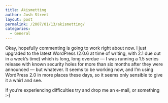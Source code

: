 ```yaml
---
title: Akismetting
author: Josh Street
layout: post
permalink: /2007/01/13/akismetting/
categories:
  - General
---
```

Okay, hopefully commenting is going to work right about now. I just upgraded to the latest WordPress (2.0.6 at time of writing, with 2.1 due out in a week&#8217;s time) which is long, long overdue &#8212; I was running a 1.5 series release with known security holes for more than six months after they were announced &#8212; but whatever. It seems to be working now, and I&#8217;m using WordPress 2.0 in more places these days, so it seems only sensible to give it a whirl and see.

If you&#8217;re experiencing difficulties try and drop me an e-mail, or something :-)